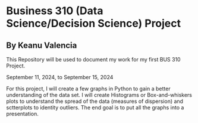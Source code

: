 <h1>Business 310 (Data Science/Decision Science) Project</h1>
<h2>By Keanu Valencia</h2>

<p>This Repository will be used to document my work for my first BUS 310 Project.</p>

<p>September 11, 2024, to September 15, 2024</p>
<P>For this project, I will create a few graphs in Python to gain a better understanding of the data set. I will create Histograms or Box-and-whiskers plots to understand the spread of the data (measures of dispersion) and sctterplots to identity outliers. The end goal is to put all the graphs into a presentation.</P>
